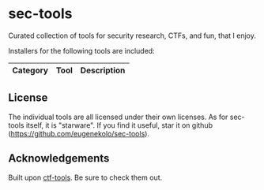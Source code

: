 # sec-tools
Curated collection of tools for security research, CTFs, and fun, that I enjoy. 

Installers for the following tools are included:

| Category | Tool | Description |
|----------|------|-------------|

## License
The individual tools are all licensed under their own licenses.
As for sec-tools itself, it is "starware".
If you find it useful, star it on github (https://github.com/eugenekolo/sec-tools).

## Acknowledgements
Built upon [ctf-tools](github.zom/zardus/ctf-tools). Be sure to check them out.
